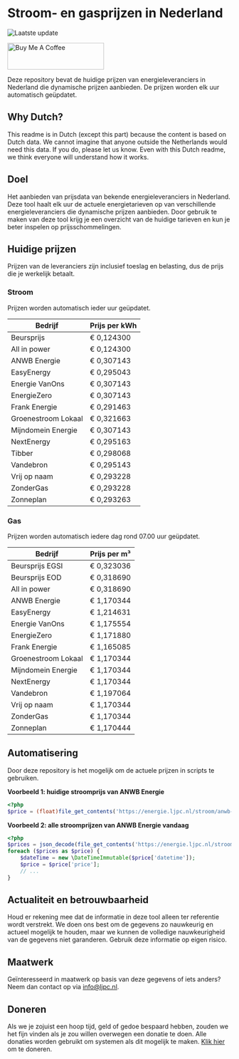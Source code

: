 # Stroom- en gasprijzen in Nederland

![Laatste update](https://img.shields.io/badge/laatste%20update-2025--07--06%2019%3A00%20CET-brightgreen)

<a href="https://www.buymeacoffee.com/Lars-" target="_blank"><img src="https://cdn.buymeacoffee.com/buttons/v2/default-orange.png" alt="Buy Me A Coffee" height="60" style="height: 60px !important;width: 217px !important;" ></a>

Deze repository bevat de huidige prijzen van energieleveranciers in Nederland die dynamische prijzen aanbieden. De prijzen worden elk uur automatisch geüpdatet.

## Why Dutch?

This readme is in Dutch (except this part) because the content is based on Dutch data. We cannot imagine that anyone outside the Netherlands would need this data. If you do, please let us know. Even with this Dutch readme, we think
everyone will understand how it works.

## Doel

Het aanbieden van prijsdata van bekende energieleveranciers in Nederland. Deze tool haalt elk uur de actuele energietarieven op van verschillende energieleveranciers die dynamische prijzen aanbieden. Door gebruik te maken van deze tool
krijg je een overzicht van de huidige tarieven en kun je beter inspelen op prijsschommelingen.

## Huidige prijzen

Prijzen van de leveranciers zijn inclusief toeslag en belasting, dus de prijs die je werkelijk betaalt.

### Stroom

Prijzen worden automatisch ieder uur geüpdatet.

 Bedrijf | Prijs per kWh 
---------|---------------
Beursprijs | € 0,124300
All in power | € 0,124300
ANWB Energie | € 0,307143
EasyEnergy | € 0,295043
Energie VanOns | € 0,307143
EnergieZero | € 0,307143
Frank Energie | € 0,291463
Groenestroom Lokaal | € 0,321663
Mijndomein Energie | € 0,307143
NextEnergy | € 0,295163
Tibber | € 0,298068
Vandebron | € 0,295143
Vrij op naam | € 0,293228
ZonderGas | € 0,293228
Zonneplan | € 0,293263


### Gas

Prijzen worden automatisch iedere dag rond 07.00 uur geüpdatet.

 Bedrijf | Prijs per m³ 
---------|--------------
Beursprijs EGSI | € 0,323036
Beursprijs EOD | € 0,318690
All in power | € 0,318690
ANWB Energie | € 1,170344
EasyEnergy | € 1,214631
Energie VanOns | € 1,175554
EnergieZero | € 1,171880
Frank Energie | € 1,165085
Groenestroom Lokaal | € 1,170344
Mijndomein Energie | € 1,170344
NextEnergy | € 1,170344
Vandebron | € 1,197064
Vrij op naam | € 1,170344
ZonderGas | € 1,170344
Zonneplan | € 1,170444


## Automatisering

Door deze repository is het mogelijk om de actuele prijzen in scripts te gebruiken.

**Voorbeeld 1: huidige stroomprijs van ANWB Energie**

```php
<?php
$price = (float)file_get_contents('https://energie.ljpc.nl/stroom/anwb-energie-nu.txt');

```

**Voorbeeld 2: alle stroomprijzen van ANWB Energie vandaag**

```php
<?php
$prices = json_decode(file_get_contents('https://energie.ljpc.nl/stroom/all-in-power-vandaag.json'),true);
foreach ($prices as $price) {
    $dateTime = new \DateTimeImmutable($price['datetime']);
    $price = $price['price'];
    // ...
}
```

## Actualiteit en betrouwbaarheid

Houd er rekening mee dat de informatie in deze tool alleen ter referentie wordt verstrekt. We doen ons best om de gegevens zo nauwkeurig en actueel mogelijk te houden, maar we kunnen de volledige nauwkeurigheid van de gegevens niet
garanderen. Gebruik deze informatie op eigen risico.

## Maatwerk

Geïnteresseerd in maatwerk op basis van deze gegevens of iets anders? Neem dan contact op
via [info@ljpc.nl](mailto:info@ljpc.nl?subject=Energie%20prijzen).

## Doneren

Als we je zojuist een hoop tijd, geld of gedoe bespaard hebben, zouden we het fijn vinden als je zou willen overwegen een
donatie te doen. Alle donaties worden gebruikt om systemen als dit mogelijk te
maken. [Klik hier](https://www.buymeacoffee.com/Lars-) om te doneren.
